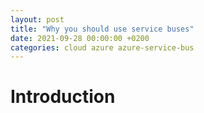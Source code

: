 ```yaml
---
layout: post
title: "Why you should use service buses"
date: 2021-09-28 00:00:00 +0200
categories: cloud azure azure-service-bus
---
```


# Introduction
